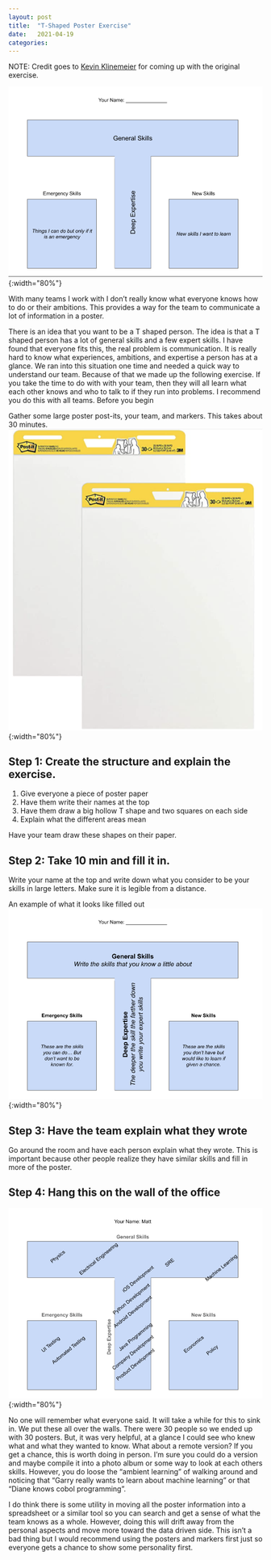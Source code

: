 ```yaml
---
layout: post
title:  "T-Shaped Poster Exercise"
date:   2021-04-19
categories:
---
```

NOTE: Credit goes to [Kevin Klinemeier](https://www.linkedin.com/in/agilekevin/) for coming up with the original exercise.

![1](/assets/images/T-Shaped+Exercise+1.png){:width="80%"}

With many teams I work with I don’t really know what everyone knows how to do or their ambitions. This provides a way for the team to communicate a lot of information in a poster.

There is an idea that you want to be a T shaped person. The idea is that a T shaped person has a lot of general skills and a few expert skills. I have found that everyone fits this, the real problem is communication. It is really hard to know what experiences, ambitions, and expertise a person has at a glance. We ran into this situation one time and needed a quick way to understand our team. Because of that we made up the following exercise.  If you take the time to do with with your team, then they will all learn what each other knows and who to talk to if they run into problems. I recommend you do this with all teams.
Before you begin

Gather some large poster post-its, your team, and markers. This takes about 30 minutes.
![2](/assets/images/T-Shaped+Exercise+2.png){:width="80%"}

## Step 1: Create the structure and explain the exercise.
1. Give everyone a piece of poster paper
2. Have them write their names at the top
3. Have them draw a big hollow T shape and two squares on each side
4. Explain what the different areas mean

Have your team draw these shapes on their paper.

## Step 2: Take 10 min and fill it in.
Write your name at the top and write down what you consider to be your skills in large letters. Make sure it is legible from a distance.

An example of what it looks like filled out
![3](/assets/images/T-Shaped+Exercise+3.png){:width="80%"}

## Step 3: Have the team explain what they wrote

Go around the room and have each person explain what they wrote. This is important because other people realize they have similar skills and fill in more of the poster.

## Step 4: Hang this on the wall of the office
![4](/assets/images/T-Shaped+Exercise+4.png){:width="80%"}

No one will remember what everyone said. It will take a while for this to sink in. We put these all over the walls. There were 30 people so we ended up with 30 posters. But, it was very helpful, at a glance I could see who knew what and what they wanted to know.
What about a remote version?
If you get a chance, this is worth doing in person. I’m sure you could do a version and maybe compile it into a photo album or some way to look at each others skills. However, you do loose the “ambient learning” of walking around and noticing that “Garry really wants to learn about machine learning” or that “Diane knows cobol programming”.

I do think there is some utility in moving all the poster information into a spreadsheet or a similar tool so you can search and get a sense of what the team knows as a whole. However, doing this will drift away from the personal aspects and move more toward the data driven side. This isn’t a bad thing but I would recommend using the posters and markers first just so everyone gets a chance to show some personality first.
